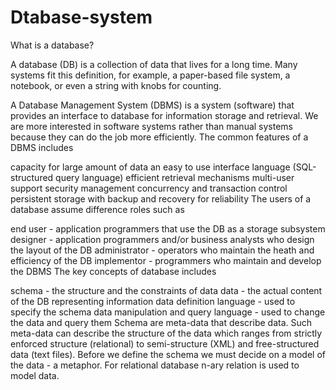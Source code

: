 # Dtabase-system
What is a database?

A database (DB) is a collection of data that lives for a long time. Many systems fit this definition, for example, a paper-based file system, a notebook, or even a string with knobs for counting.

A Database Management System (DBMS) is a system (software) that provides an interface to database for information storage and retrieval. We are more interested in software systems rather than manual systems because they can do the job more efficiently. The common features of a DBMS includes

capacity for large amount of data
an easy to use interface language (SQL-structured query language)
efficient retrieval mechanisms
multi-user support
security management
concurrency and transaction control
persistent storage with backup and recovery for reliability
The users of a database assume difference roles such as

end user - application programmers that use the DB as a storage subsystem
designer - application programmers and/or business analysts who design the layout of the DB
administrator - operators who maintain the heath and efficiency of the DB
implementor - programmers who maintain and develop the DBMS
The key concepts of database includes

schema - the structure and the constraints of data
data - the actual content of the DB representing information
data definition language - used to specify the schema
data manipulation and query language - used to change the data and query them
Schema are meta-data that describe data. Such meta-data can describe the structure of the data which ranges from strictly enforced structure (relational) to semi-structure (XML) and free-structured data (text files). Before we define the schema we must decide on a model of the data - a metaphor. For relational database n-ary relation is used to model data.
